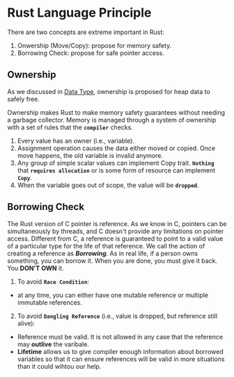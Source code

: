 # Rust Language Principle

There are two concepts are extreme important in Rust:
1. Onwership (Move/Copy): propose for memory safety.
2. Borrowing Check: propose for safe pointer access.

## Ownership
As we discussed in [Data Type](https://github.com/humasama/rust_tutorial_beginner/blob/main/Data_Type.md),
ownership is proposed for heap data to safely free.

Ownership makes Rust to make memory safety guarantees without needing a garbage collector.
Memory is managed through a system of ownership with a set of rules that the **`compiler`** checks.
1. Every value has an owner (i.e., variable).
2. Assignment operation causes the data either moved or copied. Once move happens, the old variable is invalid anymore.
3. Any group of simple scalar values can implement Copy trait. **`Nothing`** that **`requires allocation`** or is some form of resource can implement **`Copy`**.
4. When the variable goes out of scope, the value will be **`dropped`**.

## Borrowing Check
The Rust version of C pointer is reference.
As we know in C, pointers can be simultaneously by threads, and C doesn't provide any limitations on pointer access.
Different from C, a reference is guaranteed to point to a valid value of a particular type for the life of that reference.
We call the action of creating a reference as ***Borrowing***.
As in real life, if a person owns something, you can borrow it.
When you are done, you must give it back. You **DON'T OWN** it.


1. To avoid **`Race Condition`**:
- at any time, you can either have one mutable reference or multiple immutable references.
2. To avoid **`Dangling Reference`** (i.e., value is dropped, but reference still alive):
- Reference must be valid. It is not allowed in any case that the reference may **outlive** the varibale.
- **Lifetime** allows us to give compiler enough information about borrowed variables so that it can ensure references will be valid in more situations than it could wihtou our help.

